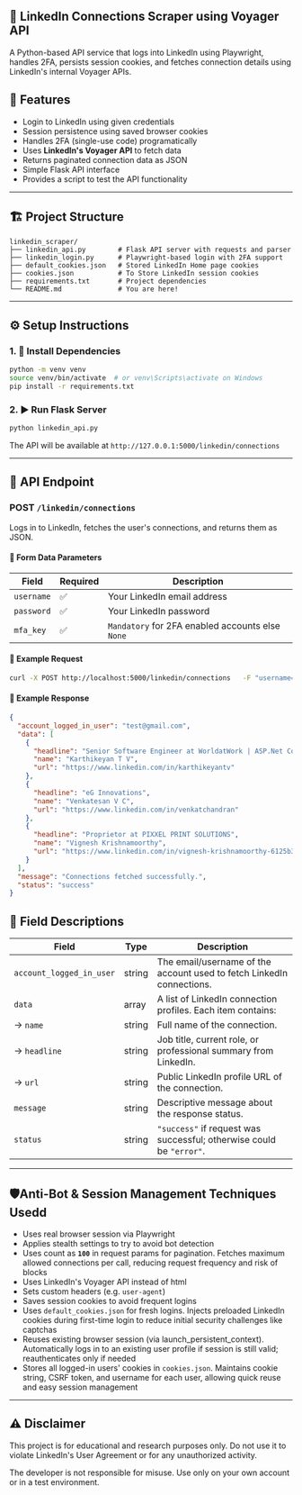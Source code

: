 
## 🔗 LinkedIn Connections Scraper using Voyager API

A Python-based API service that logs into LinkedIn using Playwright, handles 2FA, persists session cookies, and fetches connection details using LinkedIn's internal Voyager APIs.


## 🚀 Features

- Login to LinkedIn using given credentials
- Session persistence using saved browser cookies
- Handles 2FA (single-use code) programatically
- Uses **LinkedIn's Voyager API** to fetch data
- Returns paginated connection data as JSON
- Simple Flask API interface
- Provides a script to test the API functionality

---

## 🏗️ Project Structure

```
linkedin_scraper/
├── linkedin_api.py        # Flask API server with requests and parser
├── linkedin_login.py      # Playwright-based login with 2FA support
├── default_cookies.json   # Stored LinkedIn Home page cookies 
├── cookies.json           # To Store LinkedIn session cookies
├── requirements.txt       # Project dependencies
└── README.md              # You are here!
```

---

## ⚙️ Setup Instructions

### 1. 🔧 Install Dependencies

```bash
python -m venv venv
source venv/bin/activate  # or venv\Scripts\activate on Windows
pip install -r requirements.txt
```


### 2. ▶️ Run Flask Server

```bash
python linkedin_api.py
```

The API will be available at `http://127.0.0.1:5000/linkedin/connections`

---

## 📡 API Endpoint

### POST `/linkedin/connections`

Logs in to LinkedIn, fetches the user's connections, and returns them as JSON.


#### 🔸 Form Data Parameters

| Field               | Required | Description                                         |
|--------------------|----------|-----------------------------------------------------|
| `username`         | ✅        | Your LinkedIn email address                         |
| `password`         | ✅        | Your LinkedIn password                             |
| `mfa_key` | ✅     | `Mandatory`  for 2FA enabled accounts else `None`    |

#### 🔸 Example Request

```bash
curl -X POST http://localhost:5000/linkedin/connections   -F "username=test@example.com"   -F "password=dGVzdHBhc3M="   -F "mfa_key=ZZC6C6W563QK2FSH64FAHBURHTKX27CD"
```

#### 🔸 Example Response

```json
{
  "account_logged_in_user": "test@gmail.com",
  "data": [
    {
      "headline": "Senior Software Engineer at WorldatWork | ASP.Net Core, Azure, MVC, Web API, Linux",
      "name": "Karthikeyan T V",
      "url": "https://www.linkedin.com/in/karthikeyantv"
    },
    {
      "headline": "eG Innovations",
      "name": "Venkatesan V C",
      "url": "https://www.linkedin.com/in/venkatchandran"
    },
    {
      "headline": "Proprietor at PIXXEL PRINT SOLUTIONS",
      "name": "Vignesh Krishnamoorthy",
      "url": "https://www.linkedin.com/in/vignesh-krishnamoorthy-6125b376"
    }
  ],
  "message": "Connections fetched successfully.",
  "status": "success"
}		
```

## 🧾 Field Descriptions
| Field                    | Type   | Description                                                           |
| ------------------------ | ------ | --------------------------------------------------------------------- |
| `account_logged_in_user` | string | The email/username of the account used to fetch LinkedIn connections. |
| `data`                   | array  | A list of LinkedIn connection profiles. Each item contains:           |
| → `name`                 | string | Full name of the connection.                                          |
| → `headline`             | string | Job title, current role, or professional summary from LinkedIn.       |
| → `url`                  | string | Public LinkedIn profile URL of the connection.                        |
| `message`                | string | Descriptive message about the response status.                        |
| `status`                 | string | `"success"` if request was successful; otherwise could be `"error"`.  |

---

## 🛡️Anti-Bot & Session Management Techniques Usedd

- Uses real browser session via Playwright
- Applies stealth settings to try to avoid bot detection
- Uses count as **`100`** in request params for pagination. Fetches maximum allowed connections per call, reducing request frequency and risk of blocks
- Uses LinkedIn's Voyager API instead of html
- Sets custom headers (e.g. `user-agent`)
- Saves session cookies to avoid frequent logins
- Uses `default_cookies.json` for fresh logins. Injects preloaded LinkedIn cookies during first-time login to reduce initial security challenges like captchas
- Reuses existing browser session (via launch_persistent_context). Automatically logs in to an existing user profile if session is still valid; reauthenticates only if needed
- Stores all logged-in users' cookies in `cookies.json`. Maintains cookie string, CSRF token, and username for each user, allowing quick reuse and easy session management

---

## ⚠️ Disclaimer
This project is for educational and research purposes only.
Do not use it to violate LinkedIn's User Agreement or for any unauthorized activity.

The developer is not responsible for misuse. Use only on your own account or in a test environment.
